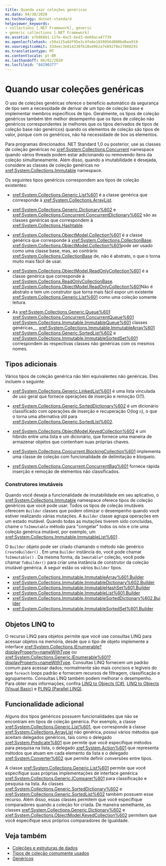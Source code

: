 ```yaml
---
title: Quando usar coleções genéricas
ms.date: 04/30/2020
ms.technology: dotnet-standard
helpviewer_keywords:
- collections [.NET Framework], generic
- generic collections [.NET Framework]
ms.assetid: e7b868b1-11fe-4ac5-bed3-de68aca47739
ms.openlocfilehash: c59a125a8df95e3c4fe6e1839956d800bd6ee910
ms.sourcegitcommit: 33deec3e814238fb18a49b2a7e89278e27888291
ms.translationtype: MT
ms.contentlocale: pt-BR
ms.lasthandoff: 06/02/2020
ms.locfileid: "84290377"
---
```

# <a name="when-to-use-generic-collections"></a>Quando usar coleções genéricas

O uso de coleções genéricas oferece o benefício automático da segurança de tipo sem a necessidade de derivar de um tipo de coleção base e implementar membros específicos de tipo. Geralmente, os tipos de coleção genéricos também têm melhor desempenho que os tipos de coleção não genéricos correspondentes (e melhores que os tipos derivados de tipos de coleção base não genéricos) quando os elementos de coleção são tipos de valor, porque com os genéricos, não há necessidade de box os elementos.

Para programas direcionados .NET Standard 1,0 ou posterior, use as classes de coleção genéricas no <xref:System.Collections.Concurrent> namespace quando vários threads podem estar adicionando ou removendo itens da coleção simultaneamente. Além disso, quando a imutabilidade é desejada, considere as classes de coleção genéricas no <xref:System.Collections.Immutable> namespace.

Os seguintes tipos genéricos correspondem aos tipos de coleção existentes:

- <xref:System.Collections.Generic.List%601> é a classe genérica que corresponde à <xref:System.Collections.ArrayList>.

- <xref:System.Collections.Generic.Dictionary%602> e <xref:System.Collections.Concurrent.ConcurrentDictionary%602> são as classes genéricas que correspondem à <xref:System.Collections.Hashtable>.

- <xref:System.Collections.ObjectModel.Collection%601> é a classe genérica que corresponde à <xref:System.Collections.CollectionBase>. <xref:System.Collections.ObjectModel.Collection%601>pode ser usado como uma classe base, mas, ao contrário <xref:System.Collections.CollectionBase> de, não é abstrato, o que o torna muito mais fácil de usar.

- <xref:System.Collections.ObjectModel.ReadOnlyCollection%601> é a classe genérica que corresponde à <xref:System.Collections.ReadOnlyCollectionBase>. <xref:System.Collections.ObjectModel.ReadOnlyCollection%601>Não é abstrato e tem um construtor que torna mais fácil expor um existente <xref:System.Collections.Generic.List%601> como uma coleção somente leitura.

- As <xref:System.Collections.Generic.Queue%601> <xref:System.Collections.Concurrent.ConcurrentQueue%601> <xref:System.Collections.Immutable.ImmutableQueue%601> classes genéricas,,,, <xref:System.Collections.Immutable.ImmutableArray%601> <xref:System.Collections.Generic.SortedList%602> e <xref:System.Collections.Immutable.ImmutableSortedSet%601> correspondem às respectivas classes não genéricas com os mesmos nomes.

## <a name="additional-types"></a>Tipos adicionais

Vários tipos de coleção genérica não têm equivalentes não genéricas. Eles incluem o seguinte:

- <xref:System.Collections.Generic.LinkedList%601> é uma lista vinculada de uso geral que fornece operações de inserção e remoção O(1).

- <xref:System.Collections.Generic.SortedDictionary%602> é um dicionário classificado com operações de inserção e recuperação O(log `n`), o que o torna uma alternativa útil para <xref:System.Collections.Generic.SortedList%602>.

- <xref:System.Collections.ObjectModel.KeyedCollection%602> é um híbrido entre uma lista e um dicionário, que fornece uma maneira de armazenar objetos que contenham suas próprias chaves.

- <xref:System.Collections.Concurrent.BlockingCollection%601> implementa uma classe de coleção com funcionalidade de delimitação e bloqueio.

- <xref:System.Collections.Concurrent.ConcurrentBag%601> fornece rápida inserção e remoção de elementos não classificados.

### <a name="immutable-builders"></a>Construtores imutáveis

Quando você deseja a funcionalidade de imutabilidade em seu aplicativo, o <xref:System.Collections.Immutable> namespace oferece tipos de coleção genéricos que você pode usar. Todos os tipos de coleção imutáveis oferecem `Builder` classes que podem otimizar o desempenho quando você estiver realizando várias mutações. A `Builder` classe agrupa operações em um estado mutável. Quando todas as mutações tiverem sido concluídas, chame o `ToImmutable` método para "congelar" todos os nós e crie uma coleção genérica imutável, por exemplo, um <xref:System.Collections.Immutable.ImmutableList%601> .

O `Builder` objeto pode ser criado chamando o método não genérico `CreateBuilder()` . Em uma `Builder` instância do, você pode chamar `ToImmutable()` . Da mesma forma, da `Immutable*` coleção, você pode chamar `ToBuilder()` para criar uma instância de construtor da coleção imutável genérica. A seguir estão os vários `Builder` tipos.

- <xref:System.Collections.Immutable.ImmutableArray%601.Builder>
- <xref:System.Collections.Immutable.ImmutableDictionary%602.Builder>
- <xref:System.Collections.Immutable.ImmutableHashSet%601.Builder>
- <xref:System.Collections.Immutable.ImmutableList%601.Builder>
- <xref:System.Collections.Immutable.ImmutableSortedDictionary%602.Builder>
- <xref:System.Collections.Immutable.ImmutableSortedSet%601.Builder>

## <a name="linq-to-objects"></a>Objetos LINQ to

O recurso LINQ para objetos permite que você use consultas LINQ para acessar objetos na memória, desde que o tipo de objeto implemente a interface <xref:System.Collections.IEnumerable?displayProperty=nameWithType> ou <xref:System.Collections.Generic.IEnumerable%601?displayProperty=nameWithType>. Consultas LINQ fornecem um padrão comum para acessar dados; normalmente são mais concisos e legíveis do que `foreach` loops padrão e fornecem recursos de filtragem, classificação e agrupamento. Consultas LINQ também podem melhorar o desempenho. Para obter mais informações, confira [LINQ to Objects (C#)](../../csharp/programming-guide/concepts/linq/linq-to-objects.md), [LINQ to Objects (Visual Basic)](../../visual-basic/programming-guide/concepts/linq/linq-to-objects.md) e [PLINQ (Parallel LINQ)](../parallel-programming/introduction-to-plinq.md).

## <a name="additional-functionality"></a>Funcionalidade adicional
Alguns dos tipos genéricos possuem funcionalidades que não se encontram em tipos de coleção genérica. Por exemplo, a classe <xref:System.Collections.Generic.List%601>, que corresponde à classe <xref:System.Collections.ArrayList> não genérica, possui vários métodos que aceitam delegados genéricos, tais como o delegado <xref:System.Predicate%601> que permite que você especifique métodos para pesquisa na lista, o delegado <xref:System.Action%601> que representa métodos que atuam em cada elemento da lista e o delegado <xref:System.Converter%602> que permite definir conversões entre tipos.

A classe <xref:System.Collections.Generic.List%601> permite que você especifique suas próprias implementações de interface genérica <xref:System.Collections.Generic.IComparer%601> para classificação e pesquisa na lista. As classes <xref:System.Collections.Generic.SortedDictionary%602> e <xref:System.Collections.Generic.SortedList%602> também possuem esse recurso. Além disso, essas classes permitem que você especifique comparadores quando a coleção for criada. De maneira semelhante, as classes <xref:System.Collections.Generic.Dictionary%602> e <xref:System.Collections.ObjectModel.KeyedCollection%602> permitem que você especifique seus próprios comparadores de igualdade.

## <a name="see-also"></a>Veja também

- [Coleções e estruturas de dados](index.md)
- [Tipos de coleção comumente usados](commonly-used-collection-types.md)
- [Genéricos](../generics/index.md)
